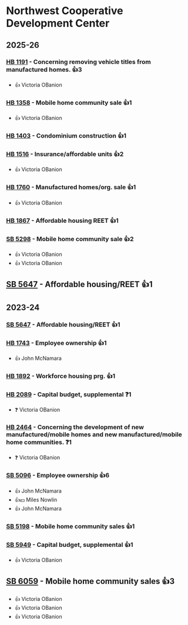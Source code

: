 # Northwest Cooperative Development Center
## 2025-26

### [HB 1191](/bill/2025-26/hb/1191/) - Concerning removing vehicle titles from manufactured homes. 👍3  
* 👍 Victoria OBanion

### [HB 1358](/bill/2025-26/hb/1358/) - Mobile home community sale 👍1  
* 👍 Victoria OBanion

### [HB 1403](/bill/2025-26/hb/1403/) - Condominium construction 👍1  

### [HB 1516](/bill/2025-26/hb/1516/) - Insurance/affordable units 👍2  
* 👍 Victoria OBanion

### [HB 1760](/bill/2025-26/hb/1760/) - Manufactured homes/org. sale 👍1  
* 👍 Victoria OBanion

### [HB 1867](/bill/2025-26/hb/1867/) - Affordable housing REET 👍1  

### [SB 5298](/bill/2025-26/sb/5298/) - Mobile home community sale 👍2  
* 👍 Victoria OBanion
* 👍 Victoria OBanion

## [SB 5647](/bill/2025-26/sb/5647/) - Affordable housing/REET 👍1  

## 2023-24

### [SB 5647](/bill/2023-24/sb/5647/) - Affordable housing/REET 👍1  

### [HB 1743](/bill/2023-24/hb/1743/) - Employee ownership 👍1  
* 👍 John McNamara

### [HB 1892](/bill/2023-24/hb/1892/) - Workforce housing prg. 👍1  

### [HB 2089](/bill/2023-24/hb/2089/) - Capital budget, supplemental   ❓1
* ❓ Victoria OBanion

### [HB 2464](/bill/2023-24/hb/2464/) - Concerning the development of new manufactured/mobile homes and new manufactured/mobile home communities.   ❓1
* ❓ Victoria OBanion

### [SB 5096](/bill/2023-24/sb/5096/) - Employee ownership 👍6  
* 👍 John McNamara
* 👍💵 Miles Nowlin
* 👍 John McNamara

### [SB 5198](/bill/2023-24/sb/5198/) - Mobile home community sales 👍1  

### [SB 5949](/bill/2023-24/sb/5949/) - Capital budget, supplemental 👍1  
* 👍 Victoria OBanion

## [SB 6059](/bill/2023-24/sb/6059/) - Mobile home community sales 👍3  
* 👍 Victoria OBanion
* 👍 Victoria OBanion
* 👍 Victoria OBanion
